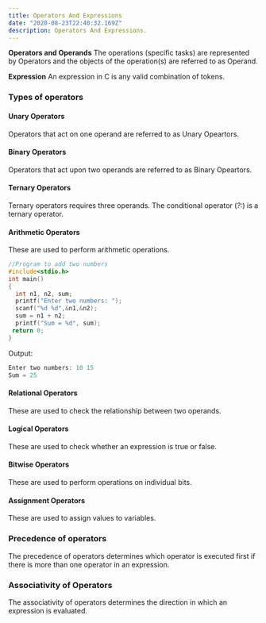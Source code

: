 ```yaml
---
title: Operators And Expressions
date: "2020-08-23T22:40:32.169Z"
description: Operators And Expressions.
---
```


**Operators and Operands**
The operations (specific tasks) are represented by Operators and the objects of the operation(s) are referred to as Operand.

**Expression**
An expression in C is any valid combination of tokens.

### Types of operators

#### Unary Operators

Operators that act on one operand are referred to as Unary Opeartors.

#### Binary Operators

Operators that act upon two operands are referred to as Binary Opeartors.

#### Ternary Operators

Ternary operators requires three operands. 
The conditional operator (*?:*) is a ternary operator.

#### Arithmetic Operators

These are used to perform arithmetic operations.

```c
//Program to add two numbers
#include<stdio.h>
int main()
{
  int n1, n2, sum;
  printf("Enter two numbers: ");
  scanf("%d %d",&n1,&n2);
  sum = n1 + n2;
  printf("Sum = %d", sum);
 return 0;
}
```

Output:

```c
Enter two numbers: 10 15
Sum = 25
```

#### Relational Operators

These are used to check the relationship between two operands.

#### Logical Operators

These are used to check whether an expression is true or false.

#### Bitwise Operators

These are used to perform operations on individual bits.

#### Assignment Operators

These are used to assign values to variables.

### Precedence of operators

The precedence of operators determines which operator is executed first if there is more than one operator in an expression.

### Associativity of Operators

The associativity of operators determines the direction in which an expression is evaluated.
